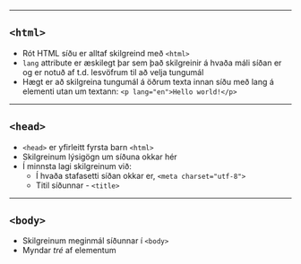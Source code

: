 
***

## `<html>`

* Rót HTML síðu er alltaf skilgreind með `<html>`
* `lang` attribute er æskilegt þar sem það skilgreinir á hvaða máli síðan er og er notuð af t.d. lesvöfrum til að velja tungumál
* Hægt er að skilgreina tungumál á öðrum texta innan síðu með lang á elementi utan um textann: `<p lang="en">Hello world!</p>`

***

## `<head>`

* `<head>` er yfirleitt fyrsta barn `<html>`
* Skilgreinum lýsigögn um síðuna okkar hér
* Í minnsta lagi skilgreinum við:
  - Í hvaða stafasetti síðan okkar er, `<meta charset="utf-8">`
  - Titil síðunnar - `<title>`

***

## `<body>`

* Skilgreinum meginmál síðunnar í `<body>`
* Myndar _tré_ af elementum